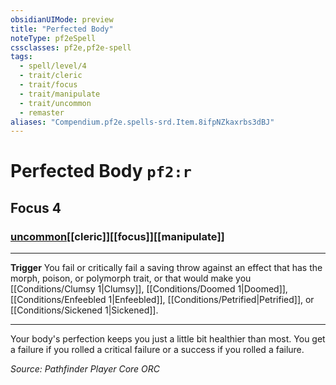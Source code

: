 ```yaml
---
obsidianUIMode: preview
title: "Perfected Body"
noteType: pf2eSpell
cssclasses: pf2e,pf2e-spell
tags:
  - spell/level/4
  - trait/cleric
  - trait/focus
  - trait/manipulate
  - trait/uncommon
  - remaster
aliases: "Compendium.pf2e.spells-srd.Item.8ifpNZkaxrbs3dBJ" 
---
```

# Perfected Body  `pf2:r`  
## Focus 4
### [uncommon](uncommon "Uncommon Rarity Trait")[[cleric]][[focus]][[manipulate]]

* * * 
**Trigger** You fail or critically fail a saving throw against an effect that has the morph, poison, or polymorph trait, or that would make you [[Conditions/Clumsy 1|Clumsy]], [[Conditions/Doomed 1|Doomed]], [[Conditions/Enfeebled 1|Enfeebled]], [[Conditions/Petrified|Petrified]], or [[Conditions/Sickened 1|Sickened]].

* * *

Your body's perfection keeps you just a little bit healthier than most. You get a failure if you rolled a critical failure or a success if you rolled a failure.

*Source: Pathfinder Player Core*
*ORC*